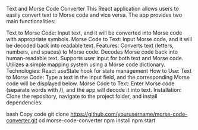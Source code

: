 Text and Morse Code Converter
This React application allows users to easily convert text to Morse code and vice versa. The app provides two main functionalities:

Text to Morse Code: Input text, and it will be converted into Morse code with appropriate symbols.
Morse Code to Text: Input Morse code, and it will be decoded back into readable text.
Features:
Converts text (letters, numbers, and spaces) to Morse code.
Decodes Morse code back into human-readable text.
Supports user input for both text and Morse code.
Utilizes a simple mapping system using a Morse code dictionary.
Technologies:
React
useState hook for state management
How to Use:
Text to Morse Code: Type a text in the input field, and the corresponding Morse code will be displayed below.
Morse Code to Text: Enter Morse code (separate words with /), and the app will decode it into text.
Installation:
Clone the repository, navigate to the project folder, and install dependencies:

bash
Copy code
git clone https://github.com/yourusername/morse-code-converter.git
cd morse-code-converter
npm install
npm start
